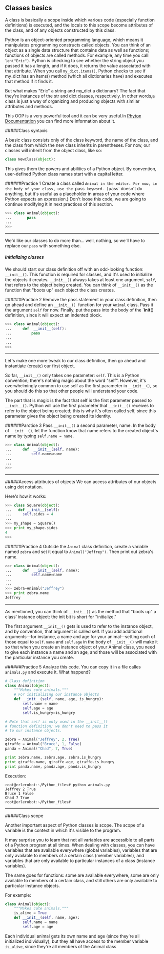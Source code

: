## Classes basics

A class is basically a scope inside which various code (especially function definitions) is executed, and the locals to this scope become attributes of the class, and of any objects constructed by this class.

Python is an object-oriented programming language, which means it manipulates programming constructs called objects. You can think of an object as a single data structure that contains data as well as functions; functions of objects are called methods. For example, any time you call `len("Eric")`.
Python is checking to see whether the string object you passed it has a length, and if it does, it returns the value associated with that attribute. When you call `my_dict.items()`.
Python checks to see if my_dict has an items() method (which all dictionaries have) and executes that method if it finds it.

But what makes "Eric" a string and my_dict a dictionary? The fact that they're instances of the str and dict classes, respectively. In other words,a class is just a way of organizing and producing objects with similar attributes and methods.

This OOP is a very powerful tool and it can be very useful.In [Phyton Documentation](https://docs.python.org/2/reference/datamodel.html#) you can find more information about it.

#####Class syntaxis

A basic class consists only of the class keyword, the name of the class, and the class from which the new class inherits in parentheses. For now, our classes will inherit from the object class, like so:
```python
class NewClass(object):
```
This gives them the powers and abilities of a Python object. By convention, user-defined Python class names start with a capital letter.

######Practice 1
Create a class called `Animal in the editor. For now, in the body of your class, use the `pass` keyword. (`pass` doesn't do anything, but it's useful as a placeholder in areas of your code where Python expects an expression.)
Don't loose this code, we are going to continue modifying it in next practices of this section.
```python
>>> class Animal(object):
...       pass
...
>>>
```
---

We'd like our classes to do more than... well, nothing, so we'll have to replace our `pass` with something else.

##### Initializing classes
We  should start our class definition off with an odd-looking function: `__init__()`. This function is required for classes, and it's used to initialize the objects it creates. `__init__()` always takes at least one argument, `self`, that refers to the object being created. You can think of `__init__()` as the function that "boots up" each object the class creates.

######Practice 2
Remove the pass statement in your class definition, then go ahead and define an `__init__() `function for your `Animal` class. Pass it the argument `self` for now. Finally, put the pass into the body of the `__init__() definition, since it will expect an indented block.
```python
>>> class Animal(object):
...     def  __init__(self):
...         pass
...
...
>>>
```
---
Let's make one more tweak to our class definition, then go ahead and instantiate (create) our first object.

So far, `__init__()` only takes one parameter: `self`. This is a Python convention; there's nothing magic about the word "self". However, it's overwhelmingly common to use self as the first parameter in `__init__()`, so you should do this so that other people will understand your code.

The part that is magic is the fact that self is the first parameter passed to `__init__()`. Python will use the first parameter that `__init__()` receives to refer to the object being created; this is why it's often called self, since this parameter gives the object being created its identity.

######Parctice 3
Pass `__init__()` a second parameter, name.
In the body of `__init__()`, let the function know that name refers to the created object's name by typing `self.name = name`.

```python
>>> class Animal(object):
...     def  __init__(self, name):
...         self.name=name
...
...
>>>

```
---
#####Access attributes of objects
We can access attributes of our objects using dot notation.

Here's how it works:
```python
>>> class Square(object):
...   def __init__(self):
...     self.sides = 4
...
>>> my_shape = Square()
>>> print my_shape.sides
4
>>>
```
######Practice 4
Outside the `Animal` class definition, create a variable named `zebra` and set it equal to `Animal("Jeffrey")`.
Then print out zebra's name.
```python
>>> class Animal(object):
...     def  __init__(self, name):
...         self.name=name
...
...
>>> zebra=Animal("Jeffrey")
>>> print zebra.name
Jeffrey
```
---

As mentioned, you can think of `__init__()` as the method that "boots up" a class' instance object: the init bit is short for "initialize."

The first argument `__init__()` gets is used to refer to the instance object, and by convention, that argument is called self. If you add additional arguments—for instance, a name and age for your animal—setting each of those equal to `self.name` and `self.age` in the body of `__init__()` will make it so that when you create an instance object of your Animal class, you need to give each instance a name and an age, and those will be associated with the particular instance you create.

######Practice 5
Analyze this code. You can copy it in a file calles ` animals.py` and execute it. What happend?
```python
# Class definition
class Animal(object):
    """Makes cute animals."""
    # For initializing our instance objects
    def __init__(self, name, age, is_hungry):
        self.name = name
        self.age = age
        self.is_hungry=is_hungry

# Note that self is only used in the __init__()
# function definition; we don't need to pass it
# to our instance objects.

zebra = Animal("Jeffrey", 2, True)
giraffe = Animal("Bruce", 1, False)
panda = Animal("Chad", 7, True)

print zebra.name, zebra.age, zebra.is_hungry
print giraffe.name, giraffe.age, giraffe.is_hungry
print panda.name, panda.age, panda.is_hungry
```
Execution:
```
root@erlerobot:~/Python_files# python animals.py
Jeffrey 2 True
Bruce 1 False
Chad 7 True
root@erlerobot:~/Python_files#
```
---

#####Class scope

Another important aspect of Python classes is scope. The scope of a variable is the context in which it's visible to the program.

It may surprise you to learn that not all variables are accessible to all parts of a Python program at all times. When dealing with classes, you can have variables that are available everywhere (global variables), variables that are only available to members of a certain class (member variables), and variables that are only available to particular instances of a class (instance variables).

The same goes for functions: some are available everywhere, some are only available to members of a certain class, and still others are only available to particular instance objects.

For example:
```python
class Animal(object):
    """Makes cute animals."""
    is_alive = True
    def __init__(self, name, age):
        self.name = name
        self.age = age
```
Each individual animal gets its own name and age (since they're all initialized individually), but they all have access to the member variable `is_alive`, since they're all members of the Animal class.

